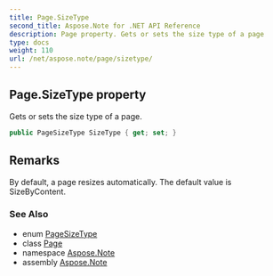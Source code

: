 ```yaml
---
title: Page.SizeType
second_title: Aspose.Note for .NET API Reference
description: Page property. Gets or sets the size type of a page
type: docs
weight: 110
url: /net/aspose.note/page/sizetype/
---
```

## Page.SizeType property

Gets or sets the size type of a page.

```csharp
public PageSizeType SizeType { get; set; }
```

## Remarks

By default, a page resizes automatically. The default value is SizeByContent.

### See Also

* enum [PageSizeType](../../pagesizetype/)
* class [Page](../)
* namespace [Aspose.Note](../../page/)
* assembly [Aspose.Note](../../../)


